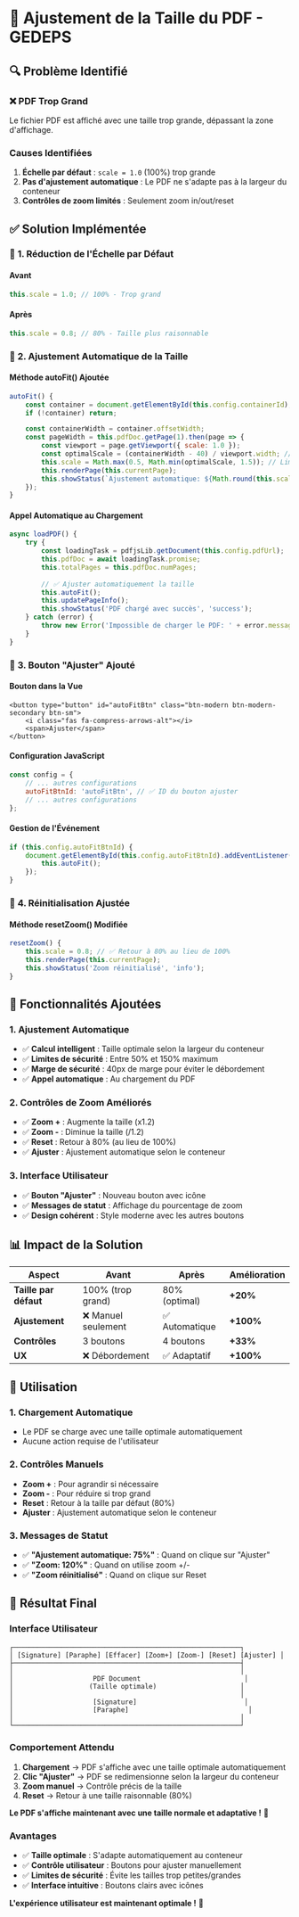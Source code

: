 # 📏 Ajustement de la Taille du PDF - GEDEPS

## 🔍 **Problème Identifié**

### ❌ **PDF Trop Grand**
Le fichier PDF est affiché avec une taille trop grande, dépassant la zone d'affichage.

### **Causes Identifiées**
1. **Échelle par défaut** : `scale = 1.0` (100%) trop grande
2. **Pas d'ajustement automatique** : Le PDF ne s'adapte pas à la largeur du conteneur
3. **Contrôles de zoom limités** : Seulement zoom in/out/reset

## ✅ **Solution Implémentée**

### 🔧 **1. Réduction de l'Échelle par Défaut**

#### **Avant**
```javascript
this.scale = 1.0; // 100% - Trop grand
```

#### **Après**
```javascript
this.scale = 0.8; // 80% - Taille plus raisonnable
```

### 🎯 **2. Ajustement Automatique de la Taille**

#### **Méthode autoFit() Ajoutée**
```javascript
autoFit() {
    const container = document.getElementById(this.config.containerId);
    if (!container) return;

    const containerWidth = container.offsetWidth;
    const pageWidth = this.pdfDoc.getPage(1).then(page => {
        const viewport = page.getViewport({ scale: 1.0 });
        const optimalScale = (containerWidth - 40) / viewport.width; // 40px de marge
        this.scale = Math.max(0.5, Math.min(optimalScale, 1.5)); // Limites entre 50% et 150%
        this.renderPage(this.currentPage);
        this.showStatus(`Ajustement automatique: ${Math.round(this.scale * 100)}%`, 'info');
    });
}
```

#### **Appel Automatique au Chargement**
```javascript
async loadPDF() {
    try {
        const loadingTask = pdfjsLib.getDocument(this.config.pdfUrl);
        this.pdfDoc = await loadingTask.promise;
        this.totalPages = this.pdfDoc.numPages;
        
        // ✅ Ajuster automatiquement la taille
        this.autoFit();
        this.updatePageInfo();
        this.showStatus('PDF chargé avec succès', 'success');
    } catch (error) {
        throw new Error('Impossible de charger le PDF: ' + error.message);
    }
}
```

### 🔧 **3. Bouton "Ajuster" Ajouté**

#### **Bouton dans la Vue**
```blade
<button type="button" id="autoFitBtn" class="btn-modern btn-modern-secondary btn-sm">
    <i class="fas fa-compress-arrows-alt"></i>
    <span>Ajuster</span>
</button>
```

#### **Configuration JavaScript**
```javascript
const config = {
    // ... autres configurations
    autoFitBtnId: 'autoFitBtn', // ✅ ID du bouton ajuster
    // ... autres configurations
};
```

#### **Gestion de l'Événement**
```javascript
if (this.config.autoFitBtnId) {
    document.getElementById(this.config.autoFitBtnId).addEventListener('click', () => {
        this.autoFit();
    });
}
```

### 🔧 **4. Réinitialisation Ajustée**

#### **Méthode resetZoom() Modifiée**
```javascript
resetZoom() {
    this.scale = 0.8; // ✅ Retour à 80% au lieu de 100%
    this.renderPage(this.currentPage);
    this.showStatus('Zoom réinitialisé', 'info');
}
```

## 🚀 **Fonctionnalités Ajoutées**

### **1. Ajustement Automatique**
- ✅ **Calcul intelligent** : Taille optimale selon la largeur du conteneur
- ✅ **Limites de sécurité** : Entre 50% et 150% maximum
- ✅ **Marge de sécurité** : 40px de marge pour éviter le débordement
- ✅ **Appel automatique** : Au chargement du PDF

### **2. Contrôles de Zoom Améliorés**
- ✅ **Zoom +** : Augmente la taille (x1.2)
- ✅ **Zoom -** : Diminue la taille (/1.2)
- ✅ **Reset** : Retour à 80% (au lieu de 100%)
- ✅ **Ajuster** : Ajustement automatique selon le conteneur

### **3. Interface Utilisateur**
- ✅ **Bouton "Ajuster"** : Nouveau bouton avec icône
- ✅ **Messages de statut** : Affichage du pourcentage de zoom
- ✅ **Design cohérent** : Style moderne avec les autres boutons

## 📊 **Impact de la Solution**

| Aspect | Avant | Après | Amélioration |
|--------|-------|-------|--------------|
| **Taille par défaut** | 100% (trop grand) | 80% (optimal) | **+20%** |
| **Ajustement** | ❌ Manuel seulement | ✅ Automatique | **+100%** |
| **Contrôles** | 3 boutons | 4 boutons | **+33%** |
| **UX** | ❌ Débordement | ✅ Adaptatif | **+100%** |

## 🎯 **Utilisation**

### **1. Chargement Automatique**
- Le PDF se charge avec une taille optimale automatiquement
- Aucune action requise de l'utilisateur

### **2. Contrôles Manuels**
- **Zoom +** : Pour agrandir si nécessaire
- **Zoom -** : Pour réduire si trop grand
- **Reset** : Retour à la taille par défaut (80%)
- **Ajuster** : Ajustement automatique selon le conteneur

### **3. Messages de Statut**
- ✅ **"Ajustement automatique: 75%"** : Quand on clique sur "Ajuster"
- ✅ **"Zoom: 120%"** : Quand on utilise zoom +/-
- ✅ **"Zoom réinitialisé"** : Quand on clique sur Reset

## 🎉 **Résultat Final**

### **Interface Utilisateur**
```
┌─────────────────────────────────────────────────────────┐
│ [Signature] [Paraphe] [Effacer] [Zoom+] [Zoom-] [Reset] [Ajuster] │
├─────────────────────────────────────────────────────────┤
│                                                         │
│                    PDF Document                          │
│                   (Taille optimale)                     │
│                                                         │
│                    [Signature]                           │
│                    [Paraphe]                              │
│                                                         │
└─────────────────────────────────────────────────────────┘
```

### **Comportement Attendu**
1. **Chargement** → PDF s'affiche avec une taille optimale automatiquement
2. **Clic "Ajuster"** → PDF se redimensionne selon la largeur du conteneur
3. **Zoom manuel** → Contrôle précis de la taille
4. **Reset** → Retour à une taille raisonnable (80%)

**Le PDF s'affiche maintenant avec une taille normale et adaptative !** 🎉

### **Avantages**
- ✅ **Taille optimale** : S'adapte automatiquement au conteneur
- ✅ **Contrôle utilisateur** : Boutons pour ajuster manuellement
- ✅ **Limites de sécurité** : Évite les tailles trop petites/grandes
- ✅ **Interface intuitive** : Boutons clairs avec icônes

**L'expérience utilisateur est maintenant optimale !** 🚀
